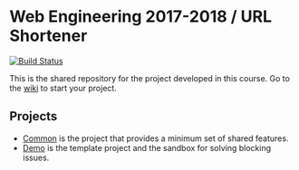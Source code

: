 # Web Engineering 2017-2018 / URL Shortener

[![Build Status](https://travis-ci.org/SAReyes/UrlShortener.svg?branch=master)](https://travis-ci.org/SAReyes/UrlShortener)

This is the shared repository for the project developed in this course. Go to the [wiki](../../wiki) to start your project.

## Projects

* [Common](common) is the project that provides a minimum set of shared features.
* [Demo](demo) is the template project and the sandbox for solving blocking issues.

